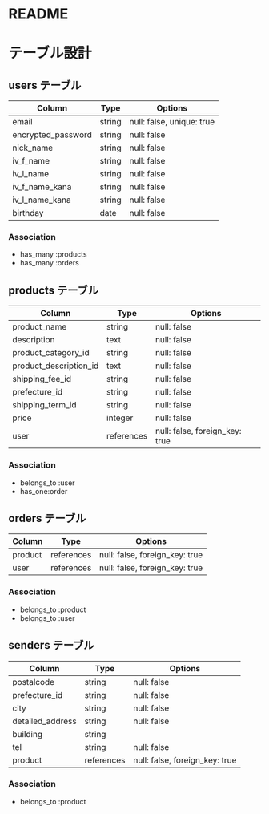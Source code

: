 # README


# テーブル設計

## users テーブル

| Column             | Type   | Options                    |
| ------------------ | ------ | -------------------------- |
| email              | string | null: false,  unique: true |
| encrypted_password | string | null: false                |
| nick_name          | string | null: false                |
| iv_f_name          | string | null: false                |
| iv_l_name          | string | null: false                |
| iv_f_name_kana     | string | null: false                |
| iv_l_name_kana     | string | null: false                |
| birthday           | date   | null: false                |

### Association

- has_many :products
- has_many :orders






## products テーブル

| Column                | Type       | Options                        |
| --------------------  | ---------- | ------------------------------ |
| product_name          | string     | null: false                    |
| description           | text       | null: false                    |
| product_category_id   | string     | null: false                    |
| product_description_id| text       | null: false                    |
| shipping_fee_id       | string     | null: false                    |
| prefecture_id         | string     | null: false                    |
| shipping_term_id      | string     | null: false                    |
| price                 | integer    | null: false                    |
| user                  | references | null: false, foreign_key: true |





### Association

- belongs_to :user
- has_one:order






## orders テーブル

| Column    | Type       | Options                        |
| --------- | ---------- | ------------------------------ |
| product   | references | null: false, foreign_key: true |
| user      | references | null: false, foreign_key: true |

### Association

- belongs_to :product
- belongs_to :user

## senders テーブル

| Column             | Type       | Options                        |
| ------------------ | ---------- | ------------------------------ |
| postalcode         | string     | null: false                    |
| prefecture_id      | string     | null: false                    |
| city               | string     | null: false                    |
| detailed_address   | string     | null: false                    |
| building           | string     |                                |
| tel                | string     | null: false                    |
| product           | references | null: false, foreign_key: true |


### Association

- belongs_to :product
